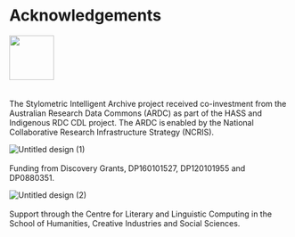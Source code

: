# Acknowledgements

<img src="https://github.com/user-attachments/assets/e64cff68-0cfe-4b1d-862c-ff07fdc28a6c" height="80">
<br>
<br>
<br>
The Stylometric Intelligent Archive project received co-investment from the Australian Research Data Commons (ARDC) as part of the HASS and Indigenous RDC CDL project. The ARDC is enabled by the National Collaborative Research Infrastructure Strategy (NCRIS).

![Untitled design (1)](https://github.com/user-attachments/assets/aebedec7-f4ea-4ae3-b9ba-fe9edf4912f8)
<br>
<br>
Funding from Discovery Grants, DP160101527, DP120101955 and DP0880351.

![Untitled design (2)](https://github.com/user-attachments/assets/3ba02b25-6760-4677-8be5-292b4329f403)
<br>
<br>
Support through the Centre for Literary and Linguistic Computing in the School of Humanities, Creative Industries and Social Sciences.
